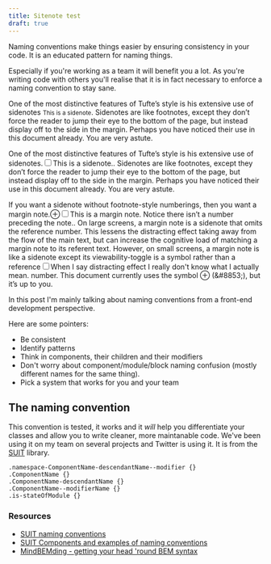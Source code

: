 ```yaml
---
title: Sitenote test
draft: true
---
```


Naming conventions make things easier by ensuring consistency in your code. It is an educated pattern for naming things.

Especially if you're working as a team it will benefit you a lot. As you're writing code with others you'll realise that it is in fact necessary to enforce a naming convention to stay sane.

One of the most distinctive features of Tufte’s style is his extensive use of sidenotes <small>This is a sidenote</small>. Sidenotes are like footnotes, except they don’t force the reader to jump their eye to the bottom of the page, but instead display off to the side in the margin. Perhaps you have noticed their use in this document already. You are very astute.

One of the most distinctive features of Tufte’s style is his extensive use of sidenotes.<label for="sn-extensive-use-of-sidenotes" class="note-toggle note-number"></label><input type="checkbox" id="sn-extensive-use-of-sidenotes" class="note-toggle"/><span class="note note--side">This is a sidenote.</span>. Sidenotes are like footnotes, except they don’t force the reader to jump their eye to the bottom of the page, but instead display off to the side in the margin. Perhaps you have noticed their use in this document already. You are very astute.

If you want a sidenote without footnote-style numberings, then you want a margin note.<label for="mn-demo" class="note-toggle">&#8853;</label><input type="checkbox" id="mn-demo" class="note-toggle"/><span class="note">This is a margin note. Notice there isn’t a number preceding the note.</span>. On large screens, a margin note is a sidenote that omits the reference number. This lessens the distracting effect taking away from the flow of the main text, but can increase the cognitive load of matching a margin note to its referent text. However, on small screens, a margin note is like a sidenote except its viewability-toggle is a symbol rather than a reference<label for="sn-distracting-effect" class="note-toggle note-number"></label><input type="checkbox" id="sn-distracting-effect" class="note-toggle"/><span class="note note--side">When I say distracting effect I really don't know what I actually mean.</span> number. This document currently uses the symbol &#8853; (<span class="code">&amp;#8853;</span>), but it’s up to you.

In this post I'm mainly talking about naming conventions from a front-end development perspective.

Here are some pointers:

- Be consistent
- Identify patterns
- Think in components, their children and their modifiers
- Don't worry about component/module/block naming confusion (mostly different names for the same thing).
- Pick a system that works for you and your team

## The naming convention

This convention is tested, it works and it _will_ help you differentiate your classes and allow you to write cleaner, more maintanable code. We've been using it on my team on several projects and Twitter is using it. It is from the [SUIT](https://github.com/suitcss/suit/blob/master/doc/naming-conventions.md) library.

    .namespace-ComponentName-descendantName--modifier {}
    .ComponentName {}
    .ComponentName-descendantName {}
    .ComponentName--modifierName {}
    .is-stateOfModule {}

### Resources

- [SUIT naming conventions](https://github.com/suitcss/suit/blob/master/doc/naming-conventions.md)
- [SUIT Components and examples of naming conventions](https://github.com/suitcss/suit/blob/master/doc/components.md#naming-conventions)
- [MindBEMding - getting your head 'round BEM syntax](http://csswizardry.com/2013/01/mindbemding-getting-your-head-round-bem-syntax/)
